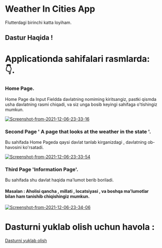 # Weather In Cities App

Flutterdagi birinchi katta loyiham.

## Dastur Haqida ! 
# Applicationda sahifalari rasmlarda: 👇.

### Home Page. 
Home Page da Input Fieldda davlatning nomiming kiritsangiz, 
pastki qismda usha davlatning rasmi chiqadi, 
va siz unga bosib keyingi sahifaga o'tishingiz mumkun.


<a href="https://ibb.co/7zz8fDL"><img src="https://i.ibb.co/599t03w/Screenshot-from-2021-12-06-23-33-16.png" alt="Screenshot-from-2021-12-06-23-33-16" border="0"></a>

### Second Page ' A page that looks at the weather in the state '.
Bu sahifada Home Pageda qaysi davlat tanlab kirganizdagi , davlatning ob-havosini ko'rsatadi.

<a href="https://ibb.co/sytLWYM"><img src="https://i.ibb.co/NZ7wTBH/Screenshot-from-2021-12-06-23-33-54.png" alt="Screenshot-from-2021-12-06-23-33-54" border="0"></a>

### Third Page 'Information Page'.
Bu sahifada shu davlat haqida ma'lumot berib boriladi.
#### Masalan : Aholisi qancha , millati , locatsiyasi , va boshqa ma'lumotlar bilan ham tanishib chiqishingiz mumkun.

<a href="https://ibb.co/FsVtHMw"><img src="https://i.ibb.co/DGpnryC/Screenshot-from-2021-12-06-23-34-06.png" alt="Screenshot-from-2021-12-06-23-34-06" border="0"></a>


# Dasturni yuklab olish uchun havola : 
<a href="https://github.com/asadbekdev/marvie_app/blob/main/marvie.apk" download>Dasturni yuklab olish</a>
